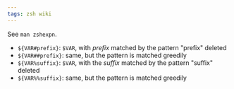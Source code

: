 ```yaml
---
tags: zsh wiki
---
```


See `man zshexpn`.

-   `${VAR#prefix}`: `$VAR`, with _prefix_ matched by the pattern "prefix" deleted
-   `${VAR##prefix}`: same, but the pattern is matched greedily
-   `${VAR%suffix}`: `$VAR`, with the _suffix_ matched by the pattern "suffix" deleted
-   `${VAR%%suffix}`: same, but the pattern is matched greedily
